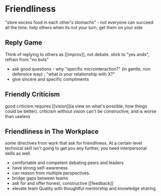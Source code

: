 # Friendliness

"store excess food in each other's stomachs" - not everyone can succeed all the time. help others when its not your turn, get them on your side

## Reply Game

Think of replying to others as [[improv]], not debate. stick to "yes ands", refrain from "no buts"

- ask good questions - why "specific microinteraction?" (in gentle, non defensice way) ; "what is your relationship with X?"
- give sincere and specific compliments

## Friendly Criticism

good criticism requires [[vision]](a view on what's possible, how things could be better). criticism without vision can't be constructive, and is worse than useless

## Friendliness in The Workplace

some directives from work that ask for friendliness. At a certain level technical skill isn't going to get you any further, you need interpersonal skills as well.

- comfortable and competent debating peers and leaders
- have strong self-awareness
- can reason from multiple perspectives.
- bridge gaps between teams
- ask for and offer honest, constructive [[feedback]]
- elevate team Quality with thoughtful mentorship and knowledge sharing

